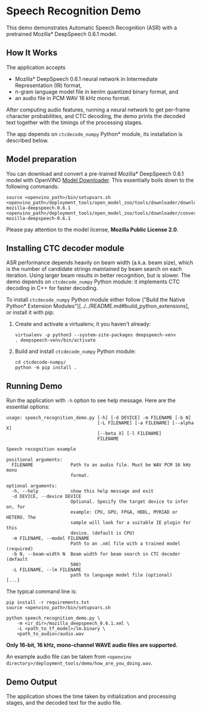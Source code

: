 # Speech Recognition Demo

This demo demonstrates Automatic Speech Recognition (ASR) with a pretrained Mozilla\* DeepSpeech 0.6.1 model.

## How It Works

The application accepts

 * Mozilla\* DeepSpeech 0.6.1 neural network in Intermediate Representation (IR) format,
 * n-gram language model file in kenlm quantized binary format, and
 * an audio file in PCM WAV 16 kHz mono format.

After computing audio features, running a neural network to get per-frame character probabilities, and CTC decoding, the demo prints the decoded text together with the timings of the processing stages.

The app depends on `ctcdecode_numpy` Python\* module, its installation is described below.

## Model preparation

You can download and convert a pre-trained Mozilla\* DeepSpeech 0.6.1 model with
OpenVINO [Model Downloader](../../tools/downloader/README.md).
This essentially boils down to the following commands:
```shell
source <openvino_path>/bin/setupvars.sh
<openvino_path>/deployment_tools/open_model_zoo/tools/downloader/downloader.py mozilla-deepspeech-0.6.1
<openvino_path>/deployment_tools/open_model_zoo/tools/downloader/converter.py mozilla-deepspeech-0.6.1
```

Please pay attention to the model license, **Mozilla Public License 2.0**.


## Installing CTC decoder module

ASR performance depends heavily on beam width (a.k.a. beam size), which is the number of candidate strings maintained by beam search on each iteration.
Using larger beam results in better recognition, but is slower.
The demo depends on `ctcdecode_numpy` Python module: it implements CTC decoding in C++ for faster decoding.

To install `ctcdecode_numpy` Python module either follow ("Build the Native Python* Extension Modules")[../../README.md#build_python_extensions],
or install it with pip:

1. Create and activate a virtualenv, it you haven't already:

    ```shell
    virtualenv -p python3 --system-site-packages deepspeech-venv
    . deepspeech-venv/bin/activate
    ```

1. Build and install `ctcdecode_numpy` Python module:

    ```shell
    cd ctcdecode-numpy/
    python -m pip install .
    ```


## Running Demo

Run the application with `-h` option to see help message.
Here are the essential options:

```
usage: speech_recognition_demo.py [-h] [-d DEVICE] -m FILENAME [-b N]
                                  [-L FILENAME] [-a FILENAME] [--alpha X]
                                  [--beta X] [-l FILENAME]
                                  FILENAME

Speech recognition example

positional arguments:
  FILENAME              Path to an audio file. Must be WAV PCM 16 kHz mono
                        format.

optional arguments:
  -h, --help            show this help message and exit
  -d DEVICE, --device DEVICE
                        Optional. Specify the target device to infer on, for
                        example: CPU, GPU, FPGA, HDDL, MYRIAD or HETERO. The
                        sample will look for a suitable IE plugin for this
                        device. (default is CPU)
  -m FILENAME, --model FILENAME
                        Path to an .xml file with a trained model (required)
  -b N, --beam-width N  Beam width for beam search in CTC decoder (default
                        500)
  -L FILENAME, --lm FILENAME
                        path to language model file (optional)
[...]
```

The typical command line is:

```shell
pip install -r requirements.txt
source <openvino_path>/bin/setupvars.sh

python speech_recognition_demo.py \
    -m <ir_dir>/mozilla_deepspeech_0.6.1.xml \
    -L <path_to_tf_model>/lm.binary \
    <path_to_audio>/audio.wav
```

**Only 16-bit, 16 kHz, mono-channel WAVE audio files are supported.**

An example audio file can be taken from `<openvino directory>/deployment_tools/demo/how_are_you_doing.wav`.

## Demo Output

The application shows the time taken by initialization and processing stages, and the decoded text for the audio file.
